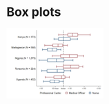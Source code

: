 # Box plots

[<img src="https://github.com/worldbank/Stata-IE-Visual-Library/blob/develop/Library/Box%20plots/10-25-50-75-90%20Percentile%20box%20plot/figure.png" width="225">](https://github.com/worldbank/Stata-IE-Visual-Library/blob/develop/Library/Box%20plots/10-25-50-75-90%20Percentile%20box%20plot/10-25-50-75-90%20Percentile%20box%20plot.ipynb)
